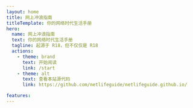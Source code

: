 ```yaml
---
layout: home
title: 网上冲浪指南
titleTemplate: 你的网络时代生活手册
hero:
  name: 网上冲浪指南
  text: 你的网络时代生活手册
  tagline: 起源于 R18，但不仅仅是 R18
  actions:
    - theme: brand
      text: 开始阅读
      link: /start
    - theme: alt
      text: 查看本站源代码
      link: https://github.com/netlifeguide/netlifeguide.github.io/

features:
---
```


